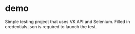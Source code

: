 # demo
Simple testing project that uses VK API and Selenium.
Filled in credentials.json is required to launch the test.
